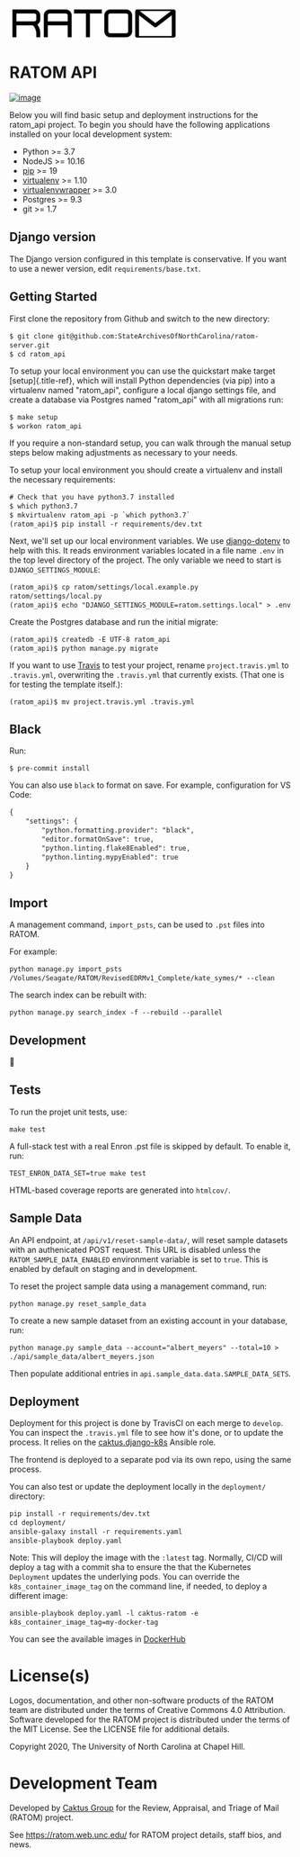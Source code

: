 ![image](https://github.com/libratom/ratom-logos/raw/master/basic_variations/RATOM_Vector_Logo_v1_300px.png)

# RATOM API

[![image](https://travis-ci.org/StateArchivesOfNorthCarolina/ratom-server.svg?branch=develop)](https://travis-ci.org/StateArchivesOfNorthCarolina/ratom-server)

Below you will find basic setup and deployment instructions for the
ratom_api project. To begin you should have the following applications
installed on your local development system:

-   Python \>= 3.7
-   NodeJS \>= 10.16
-   [pip](http://www.pip-installer.org/) \>= 19
-   [virtualenv](http://www.virtualenv.org/) \>= 1.10
-   [virtualenvwrapper](http://pypi.python.org/pypi/virtualenvwrapper)
    \>= 3.0
-   Postgres \>= 9.3
-   git \>= 1.7

## Django version

The Django version configured in this template is conservative. If you
want to use a newer version, edit `requirements/base.txt`.

## Getting Started

First clone the repository from Github and switch to the new directory:

    $ git clone git@github.com:StateArchivesOfNorthCarolina/ratom-server.git
    $ cd ratom_api

To setup your local environment you can use the quickstart make target
[setup]{.title-ref}, which will install Python dependencies (via pip)
into a virtualenv named \"ratom_api\", configure a local django settings
file, and create a database via Postgres named \"ratom_api\" with all
migrations run:

    $ make setup
    $ workon ratom_api

If you require a non-standard setup, you can walk through the manual
setup steps below making adjustments as necessary to your needs.

To setup your local environment you should create a virtualenv and
install the necessary requirements:

    # Check that you have python3.7 installed
    $ which python3.7
    $ mkvirtualenv ratom_api -p `which python3.7`
    (ratom_api)$ pip install -r requirements/dev.txt

Next, we\'ll set up our local environment variables. We use
[django-dotenv](https://github.com/jpadilla/django-dotenv) to help with
this. It reads environment variables located in a file name `.env` in
the top level directory of the project. The only variable we need to
start is `DJANGO_SETTINGS_MODULE`:

    (ratom_api)$ cp ratom/settings/local.example.py ratom/settings/local.py
    (ratom_api)$ echo "DJANGO_SETTINGS_MODULE=ratom.settings.local" > .env

Create the Postgres database and run the initial migrate:

    (ratom_api)$ createdb -E UTF-8 ratom_api
    (ratom_api)$ python manage.py migrate

If you want to use [Travis](http://travis-ci.org) to test your project,
rename `project.travis.yml` to `.travis.yml`, overwriting the
`.travis.yml` that currently exists. (That one is for testing the
template itself.):

    (ratom_api)$ mv project.travis.yml .travis.yml

## Black

Run:

    $ pre-commit install

You can also use `black` to format on save. For example, configuration
for VS Code:

    {
        "settings": {
            "python.formatting.provider": "black",
            "editor.formatOnSave": true,
            "python.linting.flake8Enabled": true,
            "python.linting.mypyEnabled": true
        }
    }

## Import

A management command, `import_psts`, can be used to `.pst` files into
RATOM.

For example:

    python manage.py import_psts /Volumes/Seagate/RATOM/RevisedEDRMv1_Complete/kate_symes/* --clean

The search index can be rebuilt with:

    python manage.py search_index -f --rebuild --parallel

## Development

🤯

## Tests

To run the projet unit tests, use:

    make test

A full-stack test with a real Enron .pst file is skipped by default. To
enable it, run:

    TEST_ENRON_DATA_SET=true make test

HTML-based coverage reports are generated into `htmlcov/`.

## Sample Data

An API endpoint, at `/api/v1/reset-sample-data/`, will reset sample
datasets with an authenicated POST request. This URL is disabled unless
the `RATOM_SAMPLE_DATA_ENABLED` environment variable is set to `true`.
This is enabled by default on staging and in development.

To reset the project sample data using a management command, run:

    python manage.py reset_sample_data

To create a new sample dataset from an existing account in your
database, run:

    python manage.py sample_data --account="albert_meyers" --total=10 > ./api/sample_data/albert_meyers.json

Then populate additional entries in
`api.sample_data.data.SAMPLE_DATA_SETS`.

## Deployment

Deployment for this project is done by TravisCI on each merge to
`develop`. You can inspect the `.travis.yml` file to see how it\'s done,
or to update the process. It relies on the
[caktus.django-k8s](https://github.com/caktus/ansible-role-django-k8s)
Ansible role.

The frontend is deployed to a separate pod via its own repo, using the
same process.

You can also test or update the deployment locally in the `deployment/`
directory:

    pip install -r requirements/dev.txt
    cd deployment/
    ansible-galaxy install -r requirements.yaml
    ansible-playbook deploy.yaml

Note: This will deploy the image with the `:latest` tag. Normally, CI/CD
will deploy a tag with a commit sha to ensure the that the Kubernetes
`Deployment` updates the underlying pods. You can override the
`k8s_container_image_tag` on the command line, if needed, to deploy a
different image:

    ansible-playbook deploy.yaml -l caktus-ratom -e k8s_container_image_tag=my-docker-tag

You can see the available images in
[DockerHub](https://hub.docker.com/repository/docker/govsanc/ratom-server)

# License(s)

Logos, documentation, and other non-software products of the RATOM team
are distributed under the terms of Creative Commons 4.0 Attribution.
Software developed for the RATOM project is distributed under the terms
of the MIT License. See the LICENSE file for additional details.

Copyright 2020, The University of North Carolina at Chapel Hill.

# Development Team

Developed by [Caktus Group](https://www.caktusgroup.com/) for the
Review, Appraisal, and Triage of Mail (RATOM) project.

See <https://ratom.web.unc.edu/> for RATOM project details, staff bios,
and news.

